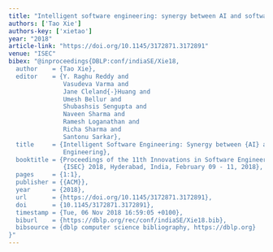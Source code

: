 ```yaml
---
title: "Intelligent software engineering: synergy between AI and software engineering"
authors: ['Tao Xie']
authors-key: ['xietao']
year: "2018"
article-link: "https://doi.org/10.1145/3172871.3172891"
venue: "ISEC"
bibex: "@inproceedings{DBLP:conf/indiaSE/Xie18,
  author    = {Tao Xie},
  editor    = {Y. Raghu Reddy and
               Vasudeva Varma and
               Jane Cleland{-}Huang and
               Umesh Bellur and
               Shubashsis Sengupta and
               Naveen Sharma and
               Ramesh Loganathan and
               Richa Sharma and
               Santonu Sarkar},
  title     = {Intelligent Software Engineering: Synergy between {AI} and Software
               Engineering},
  booktitle = {Proceedings of the 11th Innovations in Software Engineering Conference,
               {ISEC} 2018, Hyderabad, India, February 09 - 11, 2018},
  pages     = {1:1},
  publisher = {{ACM}},
  year      = {2018},
  url       = {https://doi.org/10.1145/3172871.3172891},
  doi       = {10.1145/3172871.3172891},
  timestamp = {Tue, 06 Nov 2018 16:59:05 +0100},
  biburl    = {https://dblp.org/rec/conf/indiaSE/Xie18.bib},
  bibsource = {dblp computer science bibliography, https://dblp.org}
}"
---
```

